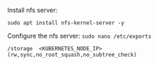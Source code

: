 Install nfs server:
```
sudo apt install nfs-kernel-server -y
```

Configure the nfs server:
`sudo nano /etc/exports`
```
/storage  <KUBERNETES_NODE_IP>(rw,sync,no_root_squash,no_subtree_check)
```
